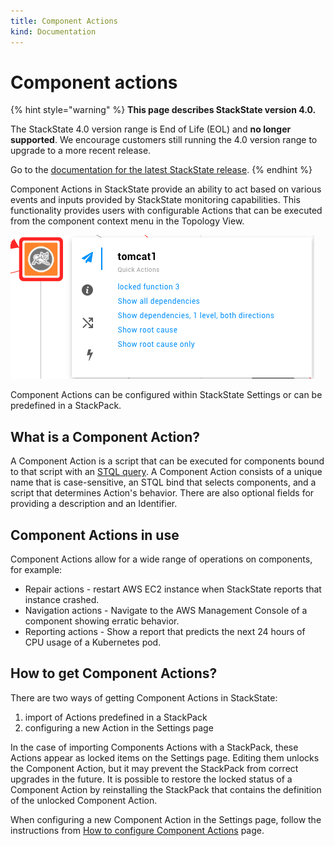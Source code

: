 ```yaml
---
title: Component Actions
kind: Documentation
---
```


# Component actions

{% hint style="warning" %}
**This page describes StackState version 4.0.**

The StackState 4.0 version range is End of Life \(EOL\) and **no longer supported**. We encourage customers still running the 4.0 version range to upgrade to a more recent release.

Go to the [documentation for the latest StackState release](https://docs.stackstate.com/).
{% endhint %}

Component Actions in StackState provide an ability to act based on various events and inputs provided by StackState monitoring capabilities. This functionality provides users with configurable Actions that can be executed from the component context menu in the Topology View.

![Component Actions](../.gitbook/assets/v41_quick_component_actions.png)

Component Actions can be configured within StackState Settings or can be predefined in a StackPack.

## What is a Component Action?

A Component Action is a script that can be executed for components bound to that script with an [STQL query](topology_selection_advanced.md). A Component Action consists of a unique name that is case-sensitive, an STQL bind that selects components, and a script that determines Action's behavior. There are also optional fields for providing a description and an Identifier.

## Component Actions in use

Component Actions allow for a wide range of operations on components, for example:

* Repair actions - restart AWS EC2 instance when StackState reports that instance crashed.
* Navigation actions - Navigate to the AWS Management Console of a component showing erratic behavior.
* Reporting actions - Show a report that predicts the next 24 hours of CPU usage of a Kubernetes pod.

## How to get Component Actions?

There are two ways of getting Component Actions in StackState:

1. import of Actions predefined in a StackPack
2. configuring a new Action in the Settings page

In the case of importing Components Actions with a StackPack, these Actions appear as locked items on the Settings page. Editing them unlocks the Component Action, but it may prevent the StackPack from correct upgrades in the future. It is possible to restore the locked status of a Component Action by reinstalling the StackPack that contains the definition of the unlocked Component Action.

When configuring a new Component Action in the Settings page, follow the instructions from [How to configure Component Actions](how_to_configure_component_actions.md) page.

